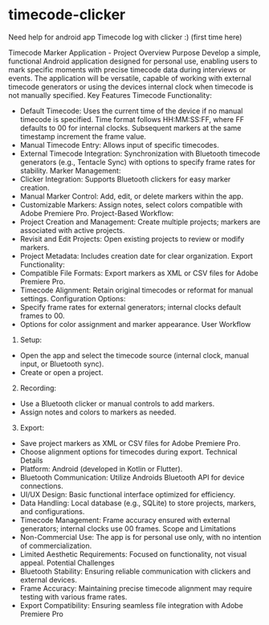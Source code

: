 # timecode-clicker
Need help for android app Timecode log with clicker :) (first time here)

Timecode Marker Application - Project Overview
Purpose
Develop a simple, functional Android application designed for personal use, enabling users to mark
specific moments with precise timecode data during interviews or events. The application will be
versatile, capable of working with external timecode generators or using the devices internal clock
when timecode is not manually specified.
Key Features
Timecode Functionality:
- Default Timecode: Uses the current time of the device if no manual timecode is specified. Time
format follows HH:MM:SS:FF, where FF defaults to 00 for internal clocks. Subsequent markers at
the same timestamp increment the frame value.
- Manual Timecode Entry: Allows input of specific timecodes.
- External Timecode Integration: Synchronization with Bluetooth timecode generators (e.g., Tentacle
Sync) with options to specify frame rates for stability.
Marker Management:
- Clicker Integration: Supports Bluetooth clickers for easy marker creation.
- Manual Marker Control: Add, edit, or delete markers within the app.
- Customizable Markers: Assign notes, select colors compatible with Adobe Premiere Pro.
Project-Based Workflow:
- Project Creation and Management: Create multiple projects; markers are associated with active
projects.
- Revisit and Edit Projects: Open existing projects to review or modify markers.
- Project Metadata: Includes creation date for clear organization.
Export Functionality:
- Compatible File Formats: Export markers as XML or CSV files for Adobe Premiere Pro.
- Timecode Alignment: Retain original timecodes or reformat for manual settings.
Configuration Options:
- Specify frame rates for external generators; internal clocks default frames to 00.
- Options for color assignment and marker appearance.
User Workflow
1. Setup:
- Open the app and select the timecode source (internal clock, manual input, or Bluetooth sync).
- Create or open a project.
2. Recording:
- Use a Bluetooth clicker or manual controls to add markers.
- Assign notes and colors to markers as needed.
3. Export:
- Save project markers as XML or CSV files for Adobe Premiere Pro.
- Choose alignment options for timecodes during export.
Technical Details
- Platform: Android (developed in Kotlin or Flutter).
- Bluetooth Communication: Utilize Androids Bluetooth API for device connections.
- UI/UX Design: Basic functional interface optimized for efficiency.
- Data Handling: Local database (e.g., SQLite) to store projects, markers, and configurations.
- Timecode Management: Frame accuracy ensured with external generators; internal clocks use 00
frames.
Scope and Limitations
- Non-Commercial Use: The app is for personal use only, with no intention of commercialization.
- Limited Aesthetic Requirements: Focused on functionality, not visual appeal.
Potential Challenges
- Bluetooth Stability: Ensuring reliable communication with clickers and external devices.
- Frame Accuracy: Maintaining precise timecode alignment may require testing with various frame
rates.
- Export Compatibility: Ensuring seamless file integration with Adobe Premiere Pro
